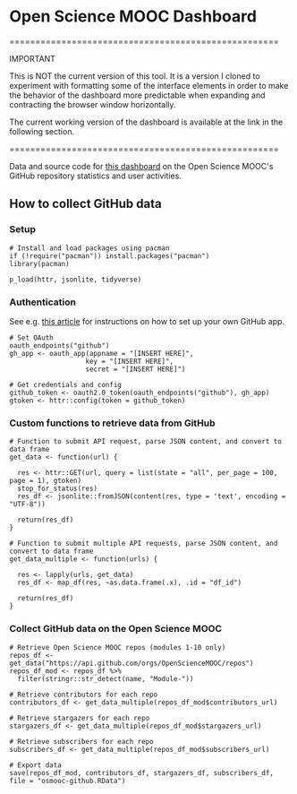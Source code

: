 # Open Science MOOC Dashboard

====================================================

IMPORTANT

This is NOT the current version of this tool. It is a version I cloned to experiment with formatting some of the interface elements in order to make the behavior of the dashboard more predictable when expanding and contracting the browser window horizontally.

The current working version of the dashboard is available at the link in the following section.

====================================================

Data and source code for [this dashboard](http://www.dataplanes.org/osmooc-dashboard/) on the Open Science MOOC's GitHub repository statistics and user activities. 

## How to collect GitHub data

### Setup

```{r}
# Install and load packages using pacman
if (!require("pacman")) install.packages("pacman")
library(pacman)

p_load(httr, jsonlite, tidyverse)
```

### Authentication

See e.g. [this article](https://towardsdatascience.com/accessing-data-from-github-api-using-r-3633fb62cb08) for instructions on how to set up your own GitHub app.

```{r}
# Set OAuth
oauth_endpoints("github")
gh_app <- oauth_app(appname = "[INSERT HERE]",
                   key = "[INSERT HERE]",
                   secret = "[INSERT HERE]")

# Get credentials and config
github_token <- oauth2.0_token(oauth_endpoints("github"), gh_app)
gtoken <- httr::config(token = github_token)
```

### Custom functions to retrieve data from GitHub

```{r functions}
# Function to submit API request, parse JSON content, and convert to data frame 
get_data <- function(url) {
  
  res <- httr::GET(url, query = list(state = "all", per_page = 100, page = 1), gtoken)
  stop_for_status(res)
  res_df <- jsonlite::fromJSON(content(res, type = 'text', encoding = "UTF-8"))
  
  return(res_df)
}

# Function to submit multiple API requests, parse JSON content, and convert to data frame 
get_data_multiple <- function(urls) {
  
  res <- lapply(urls, get_data)
  res_df <- map_df(res, ~as.data.frame(.x), .id = "df_id")
  
  return(res_df)
}
```

### Collect GitHub data on the Open Science MOOC

```{r}
# Retrieve Open Science MOOC repos (modules 1-10 only)
repos_df <- get_data("https://api.github.com/orgs/OpenScienceMOOC/repos")
repos_df_mod <- repos_df %>% 
  filter(stringr::str_detect(name, "Module-"))

# Retrieve contributors for each repo
contributors_df <- get_data_multiple(repos_df_mod$contributors_url)

# Retrieve stargazers for each repo
stargazers_df <- get_data_multiple(repos_df_mod$stargazers_url)

# Retrieve subscribers for each repo
subscribers_df <- get_data_multiple(repos_df_mod$subscribers_url)

# Export data
save(repos_df_mod, contributors_df, stargazers_df, subscribers_df, file = "osmooc-github.RData")
```


